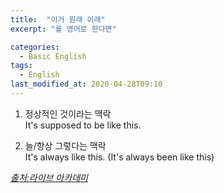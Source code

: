 ```yaml
---
title:  "이거 원래 이래"
excerpt: "를 영어로 한다면"

categories:
  - Basic English
tags:
  - English
last_modified_at: 2020-04-28T09:10
---
```


1. 정상적인 것이라는 맥락  
It's supposed to be like this.

2. 늘/항상 그렇다는 맥락  
It's always like this. (It's always been like this)  

    
*[출처:라이브 아카데미](https://youtu.be/yK_MuPCqc5w)*
